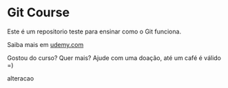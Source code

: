 # Git Course

Este é um repositorio teste para ensinar como o Git funciona.

Saiba mais em [udemy.com](https://udemy.com)

Gostou do curso? Quer mais? Ajude com uma doação, até um café é válido =)

alteracao
